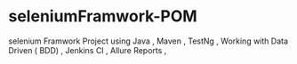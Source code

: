 # seleniumFramwork-POM
selenium Framwork Project using Java , Maven , TestNg , Working with Data Driven ( BDD) ,  Jenkins CI  , Allure Reports , 
